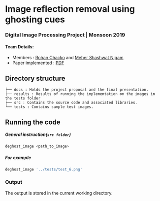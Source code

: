 # Image reflection removal using ghosting cues

### Digital Image Processing Project | Monsoon 2019

#### Team Details:
- Members : [Rohan Chacko](https://github.com/RohanChacko) and [Meher Shashwat Nigam](https://github.com/ShashwatNigam99)
- Paper implemented : [PDF](http://people.csail.mit.edu/yichangshih/mywebsite/reflection.pdf)

## Directory structure
```
├── docs : Holds the project proposal and the final presentation.
├── results : Results of running the implementation on the images in the tests folder
├── src : Contains the source code and associated libraries.
└── tests : Contains sample test images.
```
## Running the code
##### General instruction(`src folder`)
```python
deghost_image <path_to_image>
```
##### For example
```python
deghost_image '../tests/test_6.png'
```
### Output
The output is stored in the current working directory.
